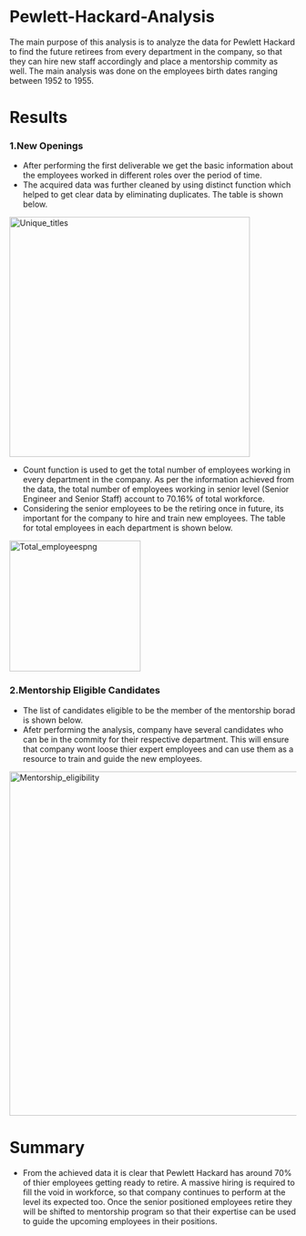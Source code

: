 # Pewlett-Hackard-Analysis
The main purpose of this analysis is to analyze the data for Pewlett Hackard to find the future retirees from every department in the company, so that they can hire new staff accordingly and place a mentorship commity as well. The main analysis was done on the employees birth dates ranging between 1952 to 1955.

# Results
### 1.New Openings
 - After performing the first deliverable we get the basic information about the employees worked in different roles over the period of time.
 - The acquired data was further cleaned by using distinct function which helped to get clear data by eliminating duplicates. The table is shown below.

<img width="422" alt="Unique_titles" src="https://user-images.githubusercontent.com/110261837/195485086-618abc8a-bbc3-4f2f-b995-6d4ed89c77be.png">

- Count function is used to get the total  number of employees working in every department in the company. As per the information achieved from the data, the total number of employees working in senior level (Senior Engineer and Senior Staff) account to 70.16% of total workforce. 
- Considering the senior employees to be the retiring once in future, its important for the company to hire and train new employees. The table for total employees in each department is shown below.
<img width="230" alt="Total_employeespng" src="https://user-images.githubusercontent.com/110261837/195486312-0371b29c-5925-4d4d-aa91-7e655ee5250e.png">

### 2.Mentorship Eligible Candidates
- The list of candidates eligible to be the member of the mentorship borad is shown below. 
- Afetr performing the analysis, company have several candidates who can be in the commity for their respective department. This will ensure that company wont loose thier expert employees and can use them as a resource to train and guide the new employees.
<img width="605" alt="Mentorship_eligibility" src="https://user-images.githubusercontent.com/110261837/195488827-31db628a-97e6-45d4-a14d-72ba005b7c9f.png">

# Summary
- From the achieved data it is clear that Pewlett Hackard has around 70% of thier employees getting ready to retire. A massive hiring is required to fill the void in workforce, so that company continues to perform at the level its expected too. Once the senior positioned employees retire they will be shifted to mentorship program so that their expertise can be used to guide the upcoming employees in their positions.
